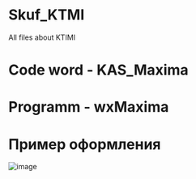# Skuf_KTMI
All files about KTIMI

# Code word - KAS_Maxima

# Programm - wxMaxima

# Пример оформления 

![image](https://github.com/user-attachments/assets/feddee25-d7b1-4cdf-a24c-775c31328c3b)
